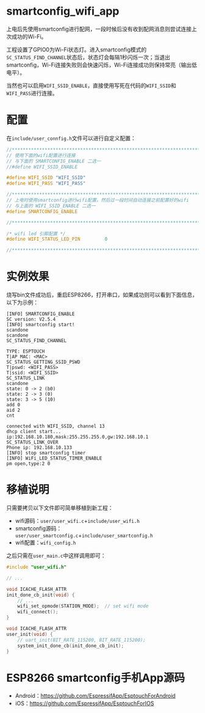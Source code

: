 # smartconfig_wifi_app

上电后先使用smartconfig进行配网，一段时候后没有收到配网消息则尝试连接上次成功的Wi-Fi。

工程设置了GPIO0为Wi-Fi状态灯。进入smartconfig模式的`SC_STATUS_FIND_CHANNEL`状态后，状态灯会每隔1秒闪烁一次；当退出smartconfig，Wi-Fi连接失败则会快速闪烁，Wi-Fi连接成功则保持常亮（输出低电平）。

当然也可以启用`WIFI_SSID_ENABLE`，直接使用写死在代码的`WIFI_SSID`和`WIFI_PASS`进行连接。

# 配置

在`include/user_connfig.h`文件可以进行自定义配置：

```C
//***********************************************************************/
// 使用下面的wifi配置进行连接
// 与下面的 SMARTCONFIG_ENABLE 二选一
//#define WIFI_SSID_ENABLE

#define WIFI_SSID "WIFI_SSID"
#define WIFI_PASS "WIFI_PASS"

//***********************************************************************/
// 上电时使用smartconfig进行wifi配置，然后过一段时间自动连接之前配置好的wifi
// 与上面的 WIFI_SSID_ENABLE 二选一
#define SMARTCONFIG_ENABLE

//***********************************************************************/

/* wifi led 引脚配置 */
#define WIFI_STATUS_LED_PIN         0

//***********************************************************************/
```

# 实例效果

烧写bin文件成功后，重启ESP8266，打开串口，如果成功则可以看到下面信息，以下为示例：

```
[INFO] SMARTCONFIG_ENABLE
SC version: V2.5.4
[INFO] smartconfig start!
scandone
scandone
SC_STATUS_FIND_CHANNEL

TYPE: ESPTOUCH
T|AP MAC: <MAC>
SC_STATUS_GETTING_SSID_PSWD
T|pswd: <WIFI_PASS>
T|ssid: <WIFI_SSID>
SC_STATUS_LINK
scandone
state: 0 -> 2 (b0)
state: 2 -> 3 (0)
state: 3 -> 5 (10)
add 0
aid 2
cnt 

connected with WIFI_SSID, channel 13
dhcp client start...
ip:192.168.10.180,mask:255.255.255.0,gw:192.168.10.1
SC_STATUS_LINK_OVER
Phone ip: 192.168.10.133
[INFO] stop smartconfig timer
[INFO] WiFi_LED_STATUS_TIMER_ENABLE
pm open,type:2 0
```

# 移植说明

只需要拷贝以下文件即可简单移植到新工程：

- wifi源码：`user/user_wifi.c`+`include/user_wifi.h`
- smartconfig源码：`user/user_smartconfig.c`+`include/user_smartconfig.h`
- wifi配置：`wifi_config.h`


之后只需在`user_main.c`中这样调用即可：

```C
#include "user_wifi.h"

// ...

void ICACHE_FLASH_ATTR
init_done_cb_init(void) {
    // ...
    wifi_set_opmode(STATION_MODE);  // set wifi mode
    wifi_connect();
}

void ICACHE_FLASH_ATTR
user_init(void) {
    // uart_init(BIT_RATE_115200, BIT_RATE_115200);
    system_init_done_cb(init_done_cb_init);
}

```

# ESP8266 smartconfig手机App源码

- Android：https://github.com/EspressifApp/EsptouchForAndroid
- iOS：https://github.com/EspressifApp/EsptouchForIOS
